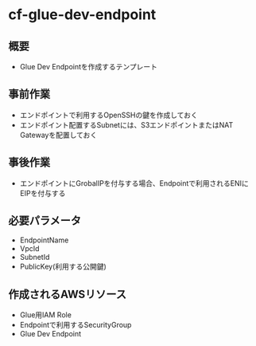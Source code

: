 # cf-glue-dev-endpoint

## 概要

* Glue Dev Endpointを作成するテンプレート

## 事前作業

* エンドポイントで利用するOpenSSHの鍵を作成しておく
* エンドポイント配置するSubnetには、S3エンドポイントまたはNAT Gatewayを配置しておく

## 事後作業

* エンドポイントにGrobalIPを付与する場合、Endpointで利用されるENIにEIPを付与する

## 必要パラメータ

* EndpointName
* VpcId
* SubnetId
* PublicKey(利用する公開鍵)

## 作成されるAWSリソース

* Glue用IAM Role
* Endpointで利用するSecurityGroup
* Glue Dev Endpoint

